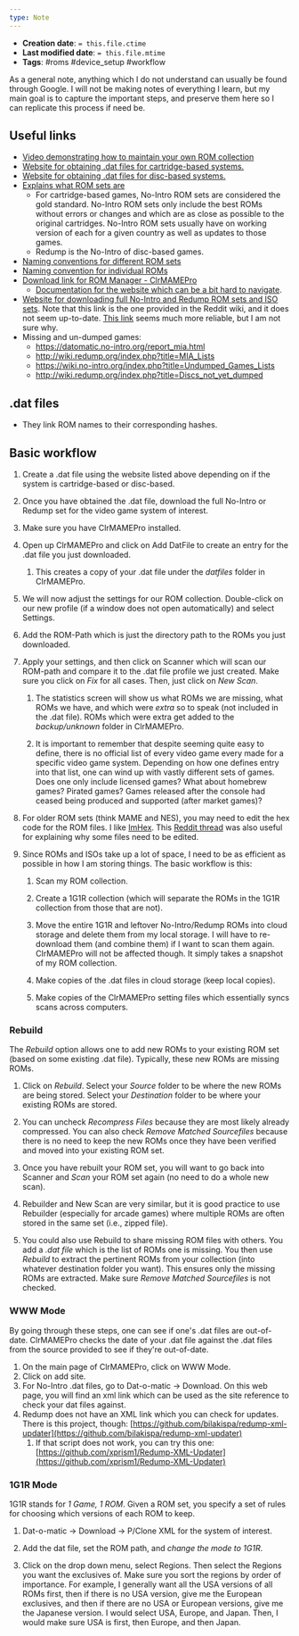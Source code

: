 ```yaml
---
type: Note
---
```


* **Creation date**: `= this.file.ctime`
* **Last modified date**: `= this.file.mtime`
* **Tags**: #roms #device_setup #workflow 

As a general note, anything which I do not understand can usually be found through Google. I will not be making notes of everything I learn, but my main goal is to capture the important steps, and preserve them here so I can replicate this process if need be.

## Useful links

* [Video demonstrating how to maintain your own ROM collection](https://www.youtube.com/watch?v=ZYHS6pnuUiA)
* [Website for obtaining .dat files for cartridge-based systems.](https://datomatic.no-intro.org/index.php?page=search&s=64) 
* [Website for obtaining .dat files for disc-based systems.](http://redump.org/downloads/)
* [Explains what ROM sets are](https://docs.mamedev.org/usingmame/aboutromsets.html)
	* For cartridge-based games, No-Intro ROM sets are considered the gold standard. No-Intro ROM sets only include the best ROMs without errors or changes and which are as close as possible to the original cartridges. No-Intro ROM sets usually have on working version of each for a given country as well as updates to those games.
	* Redump is the No-Intro of disc-based games.
* [Naming conventions for different ROM sets](https://wiki.recalbox.com/en/tutorials/games/generalities/isos-and-roms/differents-groups)
* [Naming convention for individual ROMs](https://wiki.no-intro.org/index.php?title=Naming_Convention)
* [Download link for ROM Manager - ClrMAMEPro](https://mamedev.emulab.it/clrmamepro/#downloads)
	* [Documentation for the website which can be a bit hard to navigate](https://mamedev.emulab.it/clrmamepro/docs/index.htm).
* [Website for downloading full No-Intro and Redump ROM sets and ISO sets](https://r-roms.github.io/). Note that this link is the one provided in the Reddit wiki, and it does not seem up-to-date. [This link](https://archive.org/details/no-intro_romsets) seems much more reliable, but I am not sure why.
* Missing and un-dumped games:
	* https://datomatic.no-intro.org/report_mia.html
	* http://wiki.redump.org/index.php?title=MIA_Lists
	* https://wiki.no-intro.org/index.php?title=Undumped_Games_Lists
	* http://wiki.redump.org/index.php?title=Discs_not_yet_dumped

## .dat files

* They link ROM names to their corresponding hashes.

## Basic workflow

1. Create a .dat file using the website listed above depending on if the system is cartridge-based or disc-based.
   
2. Once you have obtained the .dat file, download the full No-Intro or Redump set for the video game system of interest.
   
3. Make sure you have ClrMAMEPro installed.
   
4. Open up ClrMAMEPro and click on Add DatFile to create an entry for the .dat file you just downloaded.
   
	1. This creates a copy of your .dat file under the *datfiles* folder in ClrMAMEPro.
   
5. We will now adjust the settings for our ROM collection. Double-click on our new profile (if a window does not open automatically) and select Settings.
   
6. Add the ROM-Path which is just the directory path to the ROMs you just downloaded.
   
7. Apply your settings, and then click on Scanner which will scan our ROM-path and compare it to the .dat file profile we just created. Make sure you click on *Fix* for all cases. Then, just click on *New Scan*.

	1. The statistics screen will show us what ROMs we are missing, what ROMs we have, and which were *extra* so to speak (not included in the .dat file). ROMs which were extra get added to the *backup/unknown* folder in ClrMAMEPro.

	2. It is important to remember that despite seeming quite easy to define, there is no official list of every video game every made for a specific video game system. Depending on how one defines entry into that list, one can wind up with vastly different sets of games. Does one only include licensed games? What about homebrew games? Pirated games? Games released after the console had ceased being produced and supported (after market games)?
	   
8. For older ROM sets (think MAME and NES), you may need to edit the hex code for the ROM files. I like [ImHex](https://github.com/WerWolv/ImHex). This [Reddit thread](https://www.reddit.com/r/Roms/comments/16qoexc/missing_some_nes_roms/) was also useful for explaining why some files need to be edited.
   
9. Since ROMs and ISOs take up a lot of space, I need to be as efficient as possible in how I am storing things. The basic workflow is this:
   
	1. Scan my ROM collection.
	   
	2. Create a 1G1R collection (which will separate the ROMs in the 1G1R collection from those that are not).
	   
	3. Move the entire 1G1R and leftover No-Intro/Redump ROMs into cloud storage and delete them from my local storage. I will have to re-download them (and combine them) if I want to scan them again. ClrMAMEPro will not be affected though. It simply takes a snapshot of my ROM collection.
	   
	4. Make copies of the .dat files in cloud storage (keep local copies).
	   
	5. Make copies of the ClrMAMEPro setting files which essentially syncs scans across computers.

### Rebuild

The *Rebuild* option allows one to add new ROMs to your existing ROM set (based on some existing .dat file). Typically, these new ROMs are missing ROMs.

1. Click on *Rebuild*. Select your *Source* folder to be where the new ROMs are being stored. Select your *Destination* folder to be where your existing ROMs are stored.
   
2. You can uncheck *Recompress Files* because they are most likely already compressed. You can also check *Remove Matched Sourcefiles* because there is no need to keep the new ROMs once they have been verified and moved into your existing ROM set.
   
3. Once you have rebuilt your ROM set, you will want to go back into Scanner and *Scan* your ROM set again (no need to do a whole new scan).
   
4. Rebuilder and New Scan are very similar, but it is good practice to use Rebuilder (especially for arcade games) where multiple ROMs are often stored in the same set (i.e., zipped file).
   
5. You could also use Rebuild to share missing ROM files with others. You add a *.dat file* which is the list of ROMs one is missing. You then use *Rebuild* to extract the pertinent ROMs from your collection (into whatever destination folder you want). This ensures only the missing ROMs are extracted. Make sure *Remove Matched Sourcefiles* is not checked.

### WWW Mode

By going through these steps, one can see if one's .dat files are out-of-date. ClrMAMEPro checks the date of your .dat file against the .dat files from the source provided to see if they're out-of-date.

1. On the main page of ClrMAMEPro, click on WWW Mode.
2. Click on add site. 
3. For No-Intro .dat files, go to Dat-o-matic -> Download. On this web page, you will find an xml link which can be used as the site reference to check your dat files against.
4. Redump does not have an XML link which you can check for updates. There is this project, though: [https://github.com/bilakispa/redump-xml-updater](https://github.com/bilakispa/redump-xml-updater)
	1. If that script does not work, you can try this one: [https://github.com/xprism1/Redump-XML-Updater](https://github.com/xprism1/Redump-XML-Updater)

### 1G1R Mode

1G1R stands for *1 Game, 1 ROM*. Given a ROM set, you specify a set of rules for choosing which versions of each ROM to keep.

1. Dat-o-matic -> Download -> P/Clone XML for the system of interest.
   
2. Add the dat file, set the ROM path, and *change the mode to 1G1R*.
   
3. Click on the drop down menu, select Regions. Then select the Regions you want the exclusives of. Make sure you sort the regions by order of importance. For example, I generally want all the USA versions of all ROMs first, then if there is no USA version, give me the European exclusives, and then if there are no USA or European versions, give me the Japanese version. I would select USA, Europe, and Japan. Then, I would make sure USA is first, then Europe, and then Japan.